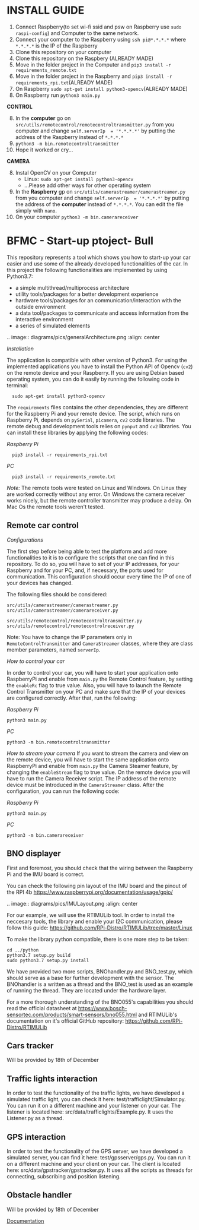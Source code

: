 # INSTALL GUIDE

1. Connect Raspberry(to set wi-fi ssid and psw on Raspberry use `sudo raspi-config`) and Computer to the same network.
2. Connect your computer to the Raspberry using `ssh pi@*.*.*.*` where `*.*.*.*` is the IP of the Raspberry
3. Clone this repository on your computer
4. Clone this repository on the Raspbery (ALREADY MADE)
5. Move in the folder project in the Computer and `pip3 install -r requirements_remote.txt`
6. Move in the folder project in the Raspberry and `pip3 install -r requirements_rpi.txt`(ALREADY MADE)
7. On Raspberry `sudo apt-get install python3-opencv`(ALREADY MADE)
8. On Raspberry run `python3 main.py`

**CONTROL**

8. In the **computer** go on `src/utils/remotecontrol/remotecontroltransmitter.py` from you computer and change `self.serverIp  = '*.*.*.*'` by putting the address of the Raspberry instead of `*.*.*.*`
9. `python3 -m bin.remotecontroltransmitter`
10. Hope it worked or cry...

**CAMERA**

8. Instal OpenCV on your Computer 
    -  Linux: `sudo apt-get install python3-opencv`
    - ...Please add other ways for other operating system
9. In the **Raspberry** gp on `src/utils/camerastreamer/camerastreamer.py` from you computer and change `self.serverIp  = '*.*.*.*'` by putting the address of the **computer** instead of `*.*.*.*`. You can edit the file simply with `nano`.
10. On your computer `python3 -m bin.camerareceiver`






# BFMC - Start-up ptoject- Bull

This repository represents a tool which shows you how to start-up your car easier and use some of the already developed functionalities of the car. In this project the following functionalities are implemented by using Python3.7:
  - a simple multithread/multiprocess architecture 
  - utility tools/packages for a better development experience
  - hardware tools/packages for an communication/interaction with the outside environment
  - a data tool/packages to communicate and access information from the interactive environment
  - a series of simulated elements

.. image:: diagrams/pics/generalArchitecture.png
    :align: center

*Installation* 

The application is compatible with other version of Python3. For using the implemented applications you have to install the Python API of Opencv (`cv2`) on the remote device and your Raspberry. If you are using Debian based operating system, you can do it easily by running the following code in terminal:

```
  sudo apt-get install python3-opencv
```

The `requirements` files contains the other dependencies, they are different for the Raspberry Pi and your remote device. The script, which runs on Raspberry Pi, depends on `pySerial`, `picamera`, `cv2` code libraries. The remote debug and development tools relies on `pynput` and `cv2` libraries. You can install these libraries by applying the following codes:
  
*Raspberry Pi*
```
  pip3 install -r requirements_rpi.txt
```

*PC*
```
  pip3 install -r requirements_remote.txt
```

*Note:*
  The remote tools were tested on Linux and Windows. On Linux they are worked correctly without any error. On Windows the camera receiver works nicely, but the remote controller transmitter may produce a delay. On Mac Os the remote tools weren't tested. 

## Remote car control

*Configurations*

The first step before being able to test the platform and add more functionalities to it is to configure the scripts that one can find in this repository. To do so, you will have to set of your IP addresses, for your Raspberry and for your PC, and, if necessary, the ports used for communication. This configuration should occur every time the IP of one of your devices has changed.

The following files should be considered:
    
  ```
  src/utils/camerastreamer/camerastreamer.py
  src/utils/camerastreamer/camerareceiver.py
  
  src/utils/remotecontrol/remotecontroltransmitter.py
  src/utils/remotecontrol/remotecontrolreceiver.py

  ```
Note: You have to change the IP parameters only in `RemoteControlTransmitter` and `CameraStreamer` classes, where they are class member parameters, named `serverIp`.

*How to control your car*

In order to control your car, you will have to start your application onto RaspberryPi and enable from `main.py` the Remote Control feature, by setting the `enableRc` flag to true value. Also, you will have to launch the Remote Control Transmitter on your PC and make sure that the IP of your devices are configured correctly. 
After that, run the following:

*Raspberry Pi*
```
python3 main.py
```

*PC*
```
python3 -m bin.remotecontroltransmitter
```


*How to stream your camera*
If you want to stream the camera and view on the remote device, you will have to start the same application onto RaspberryPi and enable from `main.py` the Camera Steamer feature, by changing the `enableStream` flag to true value. On the remote device you will have to run the Camera Receiver script. The IP address of the remote device must be introduced in the `CameraStreamer` class. After the configuration, you can run the following code: 

*Raspberry Pi*
```
python3 main.py
```

*PC*
```
python3 -m bin.camerareceiver
```

## BNO displayer

First and foremost, you should check that the wiring between the Raspberry Pi and the IMU board is correct. 

You can check the following pin layout of the IMU board and the pinout of the RPI 4b https://www.raspberrypi.org/documentation/usage/gpio/

.. image:: diagrams/pics/IMULayout.png
    :align: center

For our example, we will use the RTIMULib tool.
In order to install the neccesary tools, the library and enable your I2C communication, please follow this guide: https://github.com/RPi-Distro/RTIMULib/tree/master/Linux

To make the library python compatible, there is one more step to be taken:
```
cd ../python
python3.7 setup.py build
sudo python3.7 setup.py install
```

We have provided two more scripts, BNOhandler.py and BNO_test.py, which should serve as a base for further
development with the sensor. The BNOhandler is a written as a thread and the BNO_test is used as an example of running the thread. They are located under the hardware layer.

For a more thorough understanding of the BNO055's capabilities you should read the official
datasheet at https://www.bosch-sensortec.com/products/smart-sensors/bno055.html and
RTIMULib's documentation on it's official GitHub repository:
https://github.com/RPi-Distro/RTIMULib

## Cars tracker
Will be provided by 18th of December

## Traffic lights interaction
In order to test the functionality of the traffic lights, we have developed a simulated traffic light, you can check it here: test/trafficlight/Simulator.py. You can run it on a different machine and your listener on your car. The listener is located here: src/data/trafficlights/Example.py. It uses the Listener.py as a thread.

## GPS interaction
In order to test the functionality of the GPS server, we have developed a simulated server, you can find it here: test/gpsserver/gps.py. You can run it on a different machine and your client on your car. The client is lcoated here: src/data/gpstracker/gpstracker.py. It uses all the scripts as threads for connecting, subscribing and position listening.

## Obstacle handler
Will be provided by 18th of December

[Documentation](https://bfmcstartup.readthedocs.io/en/stable/)
